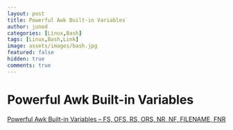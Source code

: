 ```yaml
---
layout: post
title: Powerful Awk Built-in Variables
author: juned
categories: [Linux,Bash]
tags: [Linux,Bash,Link]
image: assets/images/bash.jpg
featured: false
hidden: true
comments: true
---
```

# Powerful Awk Built-in Variables

[ Powerful Awk Built-in Variables – FS, OFS, RS, ORS, NR, NF, FILENAME, FNR](http://www.thegeekstuff.com/2010/01/8-powerful-awk-built-in-variables-fs-ofs-rs-ors-nr-nf-filename-fnr/#.TlJ0mMu7Y8o.blogger)
